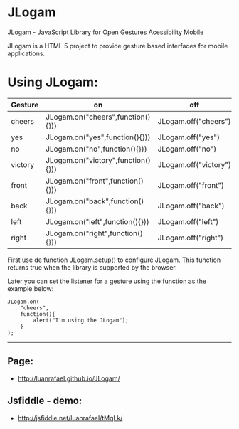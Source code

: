 JLogam
======

JLogam - JavaScript Library for Open Gestures Acessibility Mobile

JLogam is a HTML 5 project to provide gesture based interfaces for mobile applications.


Using JLogam:
=====================

|  Gesture      | on                                      | off                  |
|---------------|-----------------------------------------|----------------------|
| cheers        | JLogam.on("cheers",function(){}))       | JLogam.off("cheers") |
| yes           | JLogam.on("yes",function(){}))          | JLogam.off("yes")    |              
| no            | JLogam.on("no",function(){}))           | JLogam.off("no")     |
| victory       | JLogam.on("victory",function(){}))      | JLogam.off("victory")|
| front         | JLogam.on("front",function(){}))        | JLogam.off("front")  |
| back          | JLogam.on("back",function(){}))         | JLogam.off("back")   |
| left          | JLogam.on("left",function(){}))         | JLogam.off("left")   |
| right         | JLogam.on("right",function(){}))        | JLogam.off("right")  |



First use de function JLogam.setup() to configure JLogam. This function returns true when the library is supported by the browser.

Later you can set the listener for a gesture using the function as the example below:
  
 
 

    JLogam.on(
        "cheers",
        function(){
            alert("I'm using the JLogam");
        }
    );


-----------------------------------------------------


Page:
-----
  * http://luanrafael.github.io/JLogam/


Jsfiddle - demo:
---------------
  * http://jsfiddle.net/luanrafael/tMqLk/
